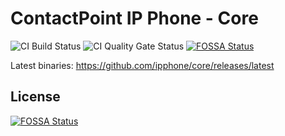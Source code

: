 # ContactPoint IP Phone - Core

![CI Build Status](https://qxzone.visualstudio.com/_apis/public/build/definitions/7f86916c-ab82-4ebc-88e0-4f3e29d24279/13/badge) ![CI Quality Gate Status](https://sonarcloud.io/api/project_badges/measure?project=IPP&metric=alert_status)
[![FOSSA Status](https://app.fossa.com/api/projects/git%2Bgithub.com%2Fipphone%2Fcore.svg?type=shield)](https://app.fossa.com/projects/git%2Bgithub.com%2Fipphone%2Fcore?ref=badge_shield)

Latest binaries: https://github.com/ipphone/core/releases/latest


## License

[![FOSSA Status](https://app.fossa.io/api/projects/git%2Bgithub.com%2Fipphone%2Fcore.svg?type=large)](https://app.fossa.io/projects/git%2Bgithub.com%2Fipphone%2Fcore?ref=badge_large)
